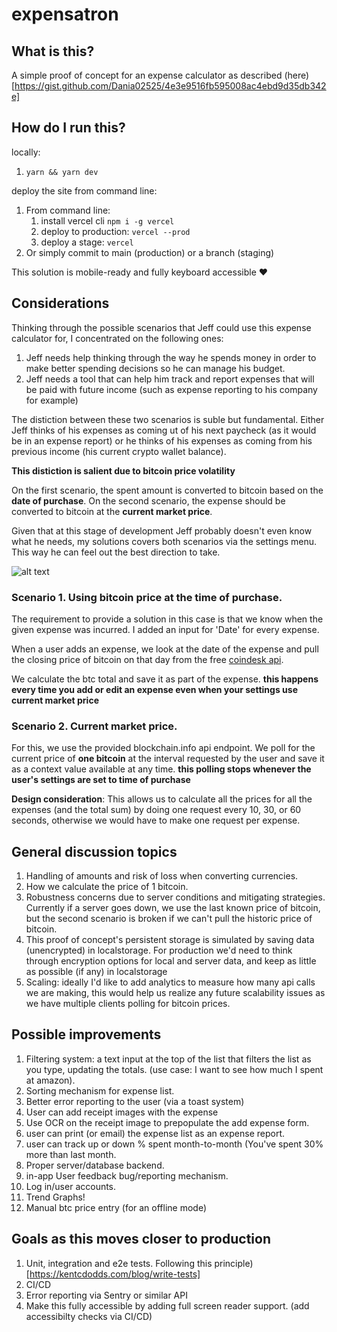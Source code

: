 # expensatron


## What is this? 

A simple proof of concept for an expense calculator as described (here)[https://gist.github.com/Dania02525/4e3e9516fb595008ac4ebd9d35db342e]

## How do I run this?

locally: 
  1. `yarn && yarn dev`

deploy the site from command line:
  1. From command line:
     1. install vercel cli `npm i -g vercel`
     2. deploy to production: `vercel --prod`
     3. deploy a stage: `vercel`
  2. Or simply commit to main (production) or a branch (staging)

This solution is mobile-ready and fully keyboard accessible ❤️

## Considerations

Thinking through the possible scenarios that Jeff could use this expense calculator for, I concentrated on the following ones:

1. Jeff needs help thinking through the way he spends money in order to make better spending decisions so he can manage his budget.
2. Jeff needs a tool that can help him track and report expenses that will be paid with future income (such as expense reporting to his company for example)

The distiction between these two scenarios is suble but fundamental. Either Jeff thinks of his expenses as coming ut of his next paycheck (as it would be in an expense report) or he thinks of his expenses as coming from his previous income (his current crypto wallet balance).

__This distiction is salient due to bitcoin price volatility__

On the first scenario, the spent amount is converted to bitcoin based on the **date of purchase**. On the second scenario, the expense should be converted to bitcoin at the **current market price**. 

Given that at this stage of development Jeff probably doesn't even know what he needs, my solutions covers both scenarios via the settings menu. This way he can feel out the best direction to take.

![alt text](https://user-images.githubusercontent.com/51838513/128639931-284c183a-a43d-464a-a2d0-76e9f378c77f.png)

### Scenario 1. Using bitcoin price at the time of purchase.

The requirement to provide a solution in this case is that we know when the given expense was incurred. I added an input for 'Date' for every expense.

When a user adds an expense, we look at the date of the expense and pull the closing price of bitcoin on that day from the free [coindesk api](https://api.coindesk.com/v1/bpi/historical/close.json?start=2020-08-07&end=2020-08-07). 

We calculate the btc total and save it as part of the expense. __this happens every time you add or edit an expense even when your settings use current market price__

### Scenario 2. Current market price.

For this, we use the provided blockchain.info api endpoint. We poll for the current price of **one bitcoin** at the interval requested by the user and save it as a context value available at any time. __this polling stops whenever the user's settings are set to time of purchase__

__Design consideration__: This allows us to calculate all the prices for all the expenses (and the total sum) by doing one request every 10, 30, or 60 seconds, otherwise we would have to make one request per expense.

## General discussion topics

1. Handling of amounts and risk of loss when converting currencies.
2. How we calculate the price of 1 bitcoin.
3. Robustness concerns due to server conditions and mitigating strategies. Currently if a server goes down, we use the last known price of bitcoin, but the second scenario is broken if we can't pull the historic price of bitcoin.
4. This proof of concept's persistent storage is simulated by saving data (unencrypted) in localstorage. For production we'd need to think through encryption options for local and server data, and keep as little as possible (if any) in localstorage
5. Scaling: ideally I'd like to add analytics to measure how many api calls we are making, this would help us realize any future scalability issues as we have multiple clients polling for bitcoin prices. 

## Possible improvements

1. Filtering system: a text input at the top of the list that filters the list as you type, updating the totals. (use case: I want to see how much I spent at amazon).
2. Sorting mechanism for expense list.
3. Better error reporting to the user (via a toast system)
4. User can add receipt images with the expense
5. Use OCR on the receipt image to prepopulate the add expense form.
6. user can print (or email) the expense list as an expense report.
7. user can track up or down % spent month-to-month (You've spent 30% more than last month.
8. Proper server/database backend.
9. in-app User feedback bug/reporting mechanism.
10. Log in/user accounts.
11. Trend Graphs!
12. Manual btc price entry (for an offline mode)

## Goals as this moves closer to production

1. Unit, integration and e2e tests. Following this principle)[https://kentcdodds.com/blog/write-tests]
2. CI/CD
3. Error reporting via Sentry or similar API
4. Make this fully accessible by adding full screen reader support. (add accessibilty checks via CI/CD)
